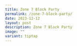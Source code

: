 ```yaml
---
title: Zone 7 Block Party
permalink: /zone-7-block-party/
date: 2023-12-12
layout: post
description: Zone 7 Block Party
image: ""
variant: tiptap
---
```

